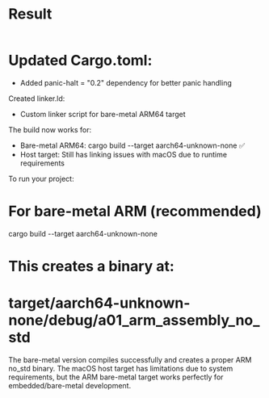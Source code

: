 # Result

```bash

```

# Updated Cargo.toml:

  - Added panic-halt = "0.2" dependency for better panic handling

  Created linker.ld:

  - Custom linker script for bare-metal ARM64 target

  The build now works for:

  - Bare-metal ARM64: cargo build --target aarch64-unknown-none ✅
  - Host target: Still has linking issues with macOS due to runtime requirements

  To run your project:

  # For bare-metal ARM (recommended)
  cargo build --target aarch64-unknown-none

  # This creates a binary at:
  # target/aarch64-unknown-none/debug/a01_arm_assembly_no_std

  The bare-metal version compiles successfully and creates a proper ARM no_std binary. The macOS host target has limitations due to system
  requirements, but the ARM bare-metal target works perfectly for embedded/bare-metal development.
